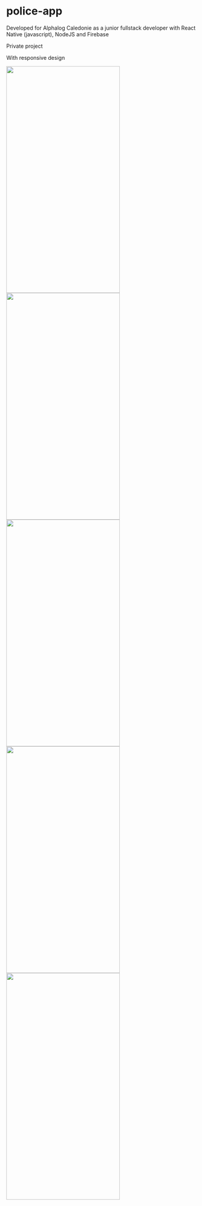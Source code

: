 # police-app
Developed for Alphalog Caledonie as a junior fullstack developer with React Native (javascript), NodeJS and Firebase

Private project

With responsive design

<img src="https://user-images.githubusercontent.com/54034854/96199488-e98f8300-0f57-11eb-908e-8555cc0f6065.png" width="300" height="600" /> <img src="https://user-images.githubusercontent.com/54034854/96199495-ec8a7380-0f57-11eb-9af4-a1bf41e7073a.png" width="300" height="600" /> <img src="https://user-images.githubusercontent.com/54034854/96199498-eeeccd80-0f57-11eb-975f-0819bc9d0cb2.png" width="300" height="600" /> <img src="https://user-images.githubusercontent.com/54034854/96199500-f14f2780-0f57-11eb-8d84-4763964092b0.png" width="300" height="600" /> <img src="https://user-images.githubusercontent.com/54034854/96199504-f3b18180-0f57-11eb-904f-0cf28b0481b8.png" width="300" height="600" />
